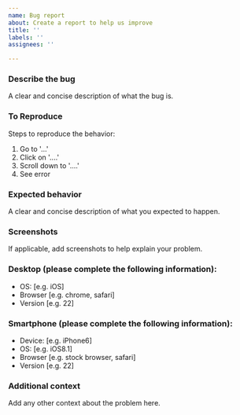 ```yaml
---
name: Bug report
about: Create a report to help us improve
title: ''
labels: ''
assignees: ''

---
```


### Describe the bug

A clear and concise description of what the bug is.

### To Reproduce

Steps to reproduce the behavior:
1. Go to '...'
2. Click on '....'
3. Scroll down to '....'
4. See error

### Expected behavior

A clear and concise description of what you expected to happen.

### Screenshots

If applicable, add screenshots to help explain your problem.

### Desktop (please complete the following information):

 - OS: [e.g. iOS]
 - Browser [e.g. chrome, safari]
 - Version [e.g. 22]

### Smartphone (please complete the following information):

 - Device: [e.g. iPhone6]
 - OS: [e.g. iOS8.1]
 - Browser [e.g. stock browser, safari]
 - Version [e.g. 22]

### Additional context

Add any other context about the problem here.
